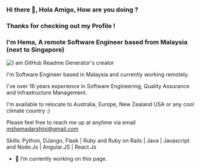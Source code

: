 ### Hi there 👋, Hola Amigo, How are you doing ?
### Thanks for checking out my Profile !
### I'm Hema, A remote Software Engineer based from Malaysia (next to Singapore)
![I am GitHub Readme Generator's creator](https://arturssmirnovs.github.io/github-profile-readme-generator/images/banner.png)

I'm Software Engineer based in Malaysia and currently working remotely. 

I've over 16 years experience in Software Engineering, Quality Assurance and Infrastructure Management. 

I'm available to relocate to Australia, Europe, New Zealand USA or any cool climate country :)

Please feel free to reach me up at anytime via email mshemadarshini@gmail.com 


Skills: Python, DJango, Flask  | Ruby and Ruby on Rails | Java | Javascript and Node.Js | Angular.JS | React.Js 

- 🔭 I’m currently working on this page. 





